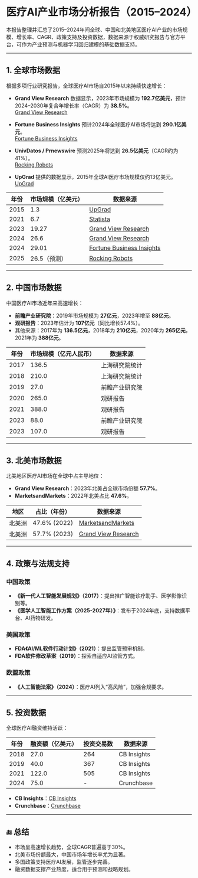 
# 医疗AI产业市场分析报告（2015–2024）

本报告整理并汇总了2015–2024年间全球、中国和北美地区医疗AI产业的市场规模、增长率、CAGR、政策支持及投资数据，数据来源于权威研究报告与官方平台，可作为产业预测与机器学习回归建模的基础数据支持。

---

## 1. 全球市场数据

根据多项行业研究报告，全球医疗AI市场自2015年以来持续快速增长：

- **Grand View Research** 数据显示，2023年市场规模为 **192.7亿美元**，预计2024–2030年复合年增长率（CAGR）为 **38.5%**。  
  [Grand View Research](https://www.grandviewresearch.com/industry-analysis/artificial-intelligence-ai-healthcare-market)

- **Fortune Business Insights** 预计2024年全球医疗AI市场将达到 **290.1亿美元**。  
  [Fortune Business Insights](https://www.fortunebusinessinsights.com/industry-reports/artificial-intelligence-in-healthcare-market-100534)

- **UnivDatos / Prnewswire** 预测2025年将达到 **26.5亿美元**（CAGR约为41%）。  
  [Rocking Robots](https://www.rockingrobots.com/ai-in-healthcare-market-to-reach-us-26-5-billion-by-2025/)

- **UpGrad** 提供的数据显示，2015年全球AI医疗市场规模仅约13亿美元。  
  [UpGrad](https://www.upgrad.com/blog/artificial-intelligence-in-healthcare-industry/)

| 年份 | 市场规模（亿美元） | 数据来源 |
|------|------------------|----------|
| 2015 | 1.3              | [UpGrad](https://www.upgrad.com/blog/artificial-intelligence-in-healthcare-industry/) |
| 2021 | 6.7              | [Statista](https://imaginovation.net/blog/ai-in-healthcare/) |
| 2023 | 19.27            | [Grand View Research](https://www.grandviewresearch.com/industry-analysis/artificial-intelligence-ai-healthcare-market) |
| 2024 | 26.6             | [Grand View Research](https://www.grandviewresearch.com/industry-analysis/artificial-intelligence-ai-healthcare-market) |
| 2024 | 29.01            | [Fortune Business Insights](https://www.fortunebusinessinsights.com/industry-reports/artificial-intelligence-in-healthcare-market-100534) |
| 2025 | 26.5（预测）     | [Rocking Robots](https://www.rockingrobots.com/ai-in-healthcare-market-to-reach-us-26-5-billion-by-2025/) |

---

## 2. 中国市场数据

中国医疗AI市场近年来高速增长：

- **前瞻产业研究院**：2019年市场规模为 **27亿元**，2023年增至 **88亿元**。
- **观研报告**：2023年估计为 **107亿元**（同比增长57.4%）。
- 其他来源：2017年为 **136.5亿元**，2018年为 **210亿元**，2020年为 **265亿元**，2021年为 **388亿元**。

| 年份 | 市场规模（亿元人民币） | 数据来源 |
|------|--------------------------|----------|
| 2017 | 136.5                    | 上海研究院统计 |
| 2018 | 210.0                    | 上海研究院统计 |
| 2019 | 27.0                     | 前瞻产业研究院 |
| 2020 | 265.0                    | 观研报告 |
| 2021 | 388.0                    | 观研报告 |
| 2023 | 88.0                     | 前瞻产业研究院 |
| 2023 | 107.0                    | 观研报告 |

---

## 3. 北美市场数据

北美地区医疗AI市场在全球中占主导地位：

- **Grand View Research**：2023年北美占全球市场份额 **57.7%**。  
- **MarketsandMarkets**：2022年北美占比 **47.6%**。

| 地区   | 占比（年份）  | 数据来源 |
|--------|----------------|----------|
| 北美洲 | 47.6% (2022)    | [MarketsandMarkets](https://www.marketsandmarkets.com/) |
| 北美洲 | 57.7% (2023)    | [Grand View Research](https://www.grandviewresearch.com/) |

---

## 4. 政策与法规支持

### 中国政策

- **《新一代人工智能发展规划》（2017）**：提出推广智能诊疗助手、医学影像识别等。
- **《医学人工智能工作方案（2025-2027年）》**：发布于2024年底，支持数据平台、AI药物研发。

### 美国政策

- **FDA《AI/ML软件行动计划》（2021）**：提出监管预审机制。
- **FDA软件修改草案（2019）**：探索自适应AI监管方式。

### 欧盟政策

- **《人工智能法案》（2024）**：医疗AI列入“高风险”，加强合规要求。

---

## 5. 投资数据

全球医疗AI融资维持活跃：

| 年份 | 融资额（亿美元） | 投资交易数 | 数据来源 |
|------|------------------|--------------|----------|
| 2018 | 27.0             | 264          | CB Insights |
| 2019 | 40.0             | 367          | CB Insights |
| 2021 | 122.0            | 505          | CB Insights |
| 2024 | 75.0             | -            | Crunchbase |

- **CB Insights**：[CB Insights](https://www.cbinsights.com/)
- **Crunchbase**：[Crunchbase](https://www.crunchbase.com/)

---

## 🔚 总结

- 市场呈高速增长趋势，全球CAGR普遍高于30%。
- 北美市场份额最大，中国市场年增长率尤为显著。
- 多国政策支持医疗AI发展，监管逐步完善。
- 融资数据支撑产业热度，适合用于预测和战略规划。
